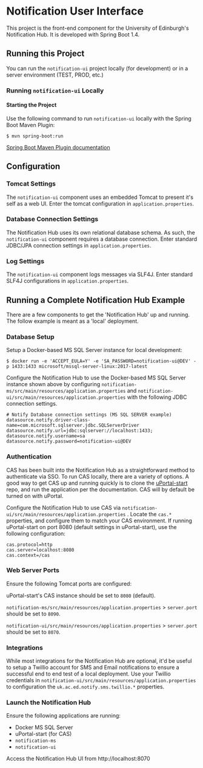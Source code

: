 # Notification User Interface

This project is the front-end component for the University of Edinburgh's Notification Hub.  It is
developed with Spring Boot 1.4.

## Running this Project

You can run the `notification-ui` project locally (for development) or in a server environment
(TEST, PROD, etc.)

### Running `notification-ui` Locally

#### Starting the Project

Use the following command to run `notification-ui` locally with the Spring Boot Maven Plugin:

```
$ mvn spring-boot:run
```

[Spring Boot Maven Plugin documentation][]

## Configuration

### Tomcat Settings

The `notification-ui` component uses an embedded Tomcat to present it's self as a web UI.  Enter the tomcat configuration in `application.properties`. 

### Database Connection Settings

The Notification Hub uses its own relational database schema.  As such, the `notification-ui` component requires a database connection.  Enter standard JDBC/JPA connection
settings in `application.properties`.

### Log Settings

The `notification-ui` component logs messages via SLF4J. Enter standard SLF4J configurations in `application.properties`.

## Running a Complete Notification Hub Example
There are a few components to get the 'Notification Hub' up and running.  The follow example is meant as a 'local' deployment.

### Database Setup
Setup a Docker-based MS SQL Server instance for local development:

```
$ docker run -e 'ACCEPT_EULA=Y' -e 'SA_PASSWORD=notification-ui@DEV' -p 1433:1433 microsoft/mssql-server-linux:2017-latest
```

Configure the Notification Hub to use the Docker-based MS SQL Server instance shown above by configuring `notification-ms/src/main/resources/application.properties` and `notification-ui/src/main/resources/application.properties` with the following JDBC connection settings.

```
# Notify Database connection settings (MS SQL SERVER example)
datasource.notify.driver-class-name=com.microsoft.sqlserver.jdbc.SQLServerDriver
datasource.notify.url=jdbc:sqlserver://localhost:1433;
datasource.notify.username=sa
datasource.notify.password=notification-ui@DEV
```

### Authentication
CAS has been built into the Notification Hub as a straightforward method to authenticate via SSO.  To run CAS locally, there are a variety of options.  A good way to get CAS up and running quickly is to clone the [uPortal-start][] repo, and run the application per the documentation.  CAS will by default be turned on with uPortal.

Configure the Notification Hub to use CAS via
`notification-ui/src/main/resources/application.properties` .  Locate the `cas.*` properties, and configure them to match your CAS environment.  If running uPortal-start on port 8080 (default settings in uPortal-start), use the following configuration:

```
cas.protocol=http
cas.server=localhost:8080
cas.context=/cas
```

### Web Server Ports
Ensure the following Tomcat ports are configured:

uPortal-start's CAS instance should be set to `8080` (default).

`notification-ms/src/main/resources/application.properties` > `server.port` should be set to `8090`.

`notification-ui/src/main/resources/application.properties` > `server.port` should be set to `8070`.

### Integrations
While most integrations for the Notification Hub are optional, it'd be useful to setup a Twillio account for SMS and Email notifications to ensure a successful end to end test of a local deployment.  Use your Twillio credentials in `notification-ui/src/main/resources/application.properties` to configuration the `uk.ac.ed.notify.sms.twillio.*` properties.

### Launch the Notification Hub
Ensure the following applications are running:

* Docker MS SQL Server
* uPortal-start (for CAS)
* `notification-ms`
* `notification-ui`

Access the Notification Hub UI from http://localhost:8070

[Spring Boot Maven Plugin documentation]: https://docs.spring.io/spring-boot/docs/current/reference/html/using-boot-running-your-application.html#using-boot-running-with-the-maven-plugin
[uPortal-start]: https://github.com/Jasig/uPortal-start
